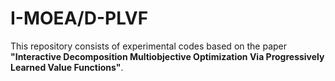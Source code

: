 # I-MOEA/D-PLVF
This repository consists of experimental codes based on the paper **"Interactive Decomposition Multiobjective Optimization Via Progressively Learned Value Functions"**.




